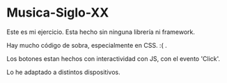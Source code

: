 # Musica-Siglo-XX

Este es mi ejercicio. Esta hecho sin ninguna librería ni framework.

Hay mucho código de sobra, especialmente en CSS. :( .

Los botones estan hechos con interactividad con JS, con el evento 'Click'.

Lo he adaptado a distintos dispositivos.



